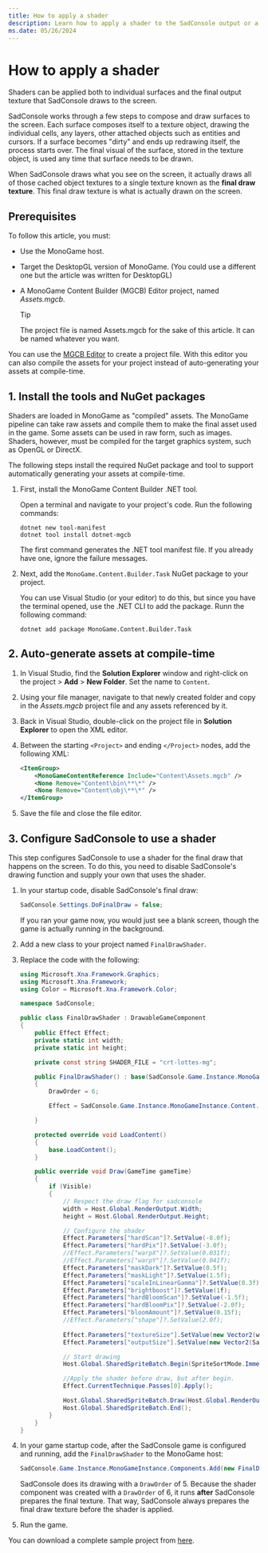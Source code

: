 ```yaml
---
title: How to apply a shader
description: Learn how to apply a shader to the SadConsole output or a surface.
ms.date: 05/26/2024
---
```


# How to apply a shader

Shaders can be applied both to individual surfaces and the final output texture that SadConsole draws to the screen.

SadConsole works through a few steps to compose and draw surfaces to the screen. Each surface composes itself to a texture object, drawing the individual cells, any layers, other attached objects such as entities and cursors. If a surface becomes "dirty" and ends up redrawing itself, the process starts over. The final visual of the surface, stored in the texture object, is used any time that surface needs to be drawn.

When SadConsole draws what you see on the screen, it actually draws all of those cached object textures to a single texture known as the **final draw texture**. This final draw texture is what is actually drawn on the screen.

## Prerequisites

To follow this article, you must:

- Use the MonoGame host.
- Target the DesktopGL version of MonoGame. (You could use a different one but the article was written for DesktopGL)
- A MonoGame Content Builder (MGCB) Editor project, named _Assets.mgcb_.

  > [!TIP]
  > The project file is named Assets.mgcb for the sake of this article. It can be named whatever you want.

You can use the [MGCB Editor](https://docs.monogame.net/articles/tools/mgcb_editor.html) to create a project file. With this editor you can also compile the assets for your project instead of auto-generating your assets at compile-time.

## 1. Install the tools and NuGet packages

Shaders are loaded in MonoGame as "compiled" assets. The MonoGame pipeline can take raw assets and compile them to make the final asset used in the game. Some assets can be used in raw form, such as images. Shaders, however, must be compiled for the target graphics system, such as OpenGL or DirectX.

The following steps install the required NuGet package and tool to support automatically generating your assets at compile-time.

1. First, install the MonoGame Content Builder .NET tool.

   Open a terminal and navigate to your project's code. Run the following commands:

   ```shell
   dotnet new tool-manifest
   dotnet tool install dotnet-mgcb
   ```

   The first command generates the .NET tool manifest file. If you already have one, ignore the failure messages.

1. Next, add the `MonoGame.Content.Builder.Task` NuGet package to your project.

   You can use Visual Studio (or your editor) to do this, but since you have the terminal opened, use the .NET CLI to add the package. Runn the following command:

   ```shell
   dotnet add package MonoGame.Content.Builder.Task
   ```

## 2. Auto-generate assets at compile-time

1. In Visual Studio, find the **Solution Explorer** window and right-click on the project > **Add** > **New Folder**. Set the name to `Content`.
1. Using your file manager, navigate to that newly created folder and copy in the _Assets.mgcb_ project file and any assets referenced by it.
1. Back in Visual Studio, double-click on the project file in **Solution Explorer** to open the XML editor.
1. Between the starting `<Project>` and ending `</Project>` nodes, add the following XML:

   ```xml
   <ItemGroup>
       <MonoGameContentReference Include="Content\Assets.mgcb" />
       <None Remove="Content\bin\**\*" />
       <None Remove="Content\obj\**\*" />
   </ItemGroup>
   ```

1. Save the file and close the file editor.

## 3. Configure SadConsole to use a shader

This step configures SadConsole to use a shader for the final draw that happens on the screen. To do this, you need to disable SadConsole's drawing function and supply your own that uses the shader.

01. In your startup code, disable SadConsole's final draw:

    ```csharp
    SadConsole.Settings.DoFinalDraw = false;
    ```

    If you ran your game now, you would just see a blank screen, though the game is actually running in the background.

01. Add a new class to your project named `FinalDrawShader`.
01. Replace the code with the following:

    ```csharp
    using Microsoft.Xna.Framework.Graphics;
    using Microsoft.Xna.Framework;
    using Color = Microsoft.Xna.Framework.Color;

    namespace SadConsole;

    public class FinalDrawShader : DrawableGameComponent
    {
        public Effect Effect;
        private static int width;
        private static int height;

        private const string SHADER_FILE = "crt-lottes-mg";

        public FinalDrawShader() : base(SadConsole.Game.Instance.MonoGameInstance)
        {
            DrawOrder = 6;

            Effect = SadConsole.Game.Instance.MonoGameInstance.Content.Load<Effect>(SHADER_FILE);

        }

        protected override void LoadContent()
        {
            base.LoadContent();
        }

        public override void Draw(GameTime gameTime)
        {
            if (Visible)
            {
                // Respect the draw flag for sadconsole 
                width = Host.Global.RenderOutput.Width;
                height = Host.Global.RenderOutput.Height;

                // Configure the shader
                Effect.Parameters["hardScan"]?.SetValue(-8.0f);
                Effect.Parameters["hardPix"]?.SetValue(-3.0f);
                //Effect.Parameters["warpX"]?.SetValue(0.031f);
                //Effect.Parameters["warpY"]?.SetValue(0.041f);
                Effect.Parameters["maskDark"]?.SetValue(0.5f);
                Effect.Parameters["maskLight"]?.SetValue(1.5f);
                Effect.Parameters["scaleInLinearGamma"]?.SetValue(0.3f);
                Effect.Parameters["brightboost"]?.SetValue(1f);
                Effect.Parameters["hardBloomScan"]?.SetValue(-1.5f);
                Effect.Parameters["hardBloomPix"]?.SetValue(-2.0f);
                Effect.Parameters["bloomAmount"]?.SetValue(0.15f);
                //Effect.Parameters["shape"]?.SetValue(2.0f);
            
                Effect.Parameters["textureSize"].SetValue(new Vector2(width, height));
                Effect.Parameters["outputSize"].SetValue(new Vector2(SadConsole.Settings.Rendering.RenderRect.Width, SadConsole.Settings.Rendering.RenderRect.Height));

                // Start drawing
                Host.Global.SharedSpriteBatch.Begin(SpriteSortMode.Immediate, BlendState.NonPremultiplied, SamplerState.PointClamp, DepthStencilState.DepthRead, RasterizerState.CullNone);

                //Apply the shader before draw, but after begin.
                Effect.CurrentTechnique.Passes[0].Apply();

                Host.Global.SharedSpriteBatch.Draw(Host.Global.RenderOutput, SadConsole.Settings.Rendering.RenderRect.ToMonoRectangle(), Color.White);
                Host.Global.SharedSpriteBatch.End();
            }
        }
    }

    ```

1. In your game startup code, after the SadConsole game is configured and running, add the `FinalDrawShader` to the MonoGame host:

   ```csharp
   SadConsole.Game.Instance.MonoGameInstance.Components.Add(new FinalDrawShader());
   ```

   SadConsole does its drawing with a `DrawOrder` of 5. Because the shader component was created with a `DrawOrder` of 6, it runs **after** SadConsole prepares the final texture. That way, SadConsole always prepares the final draw texture before the shader is applied.

1. Run the game.

You can download a complete sample project from [here](./snippets/how-to-apply-shader/csharp.zip).
